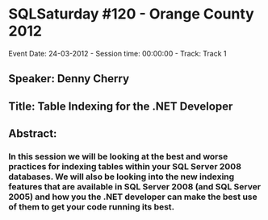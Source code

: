# SQLSaturday #120 - Orange County 2012
Event Date: 24-03-2012 - Session time: 00:00:00 - Track: Track 1
## Speaker: Denny Cherry
## Title: Table Indexing for the .NET Developer
## Abstract:
### In this session we will be looking at the best and worse practices for indexing tables within your SQL Server 2008 databases.  We will also be looking into the new indexing features that are available in SQL Server 2008 (and SQL Server 2005) and how you the .NET developer can make the best use of them to get your code running its best.
